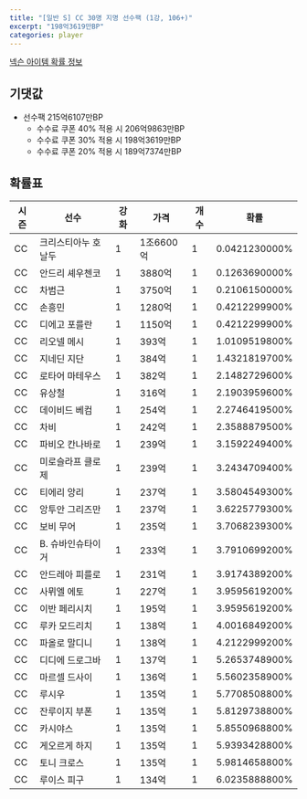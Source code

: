 ```yaml
---
title: "[일반 S] CC 30명 지명 선수팩 (1강, 106+)"
excerpt: "198억3619만BP"
categories: player
---
```

[넥슨 아이템 확률 정보](http://iteminfo.nexon.com/probability/fco?sn=7404)

## 기댓값
- 선수팩 215억6107만BP
  - 수수료 쿠폰 40% 적용 시 206억9863만BP
  - 수수료 쿠폰 30% 적용 시 198억3619만BP
  - 수수료 쿠폰 20% 적용 시 189억7374만BP


## 확률표

|시즌|선수|강화|가격|개수|확률|
|---|---|---|---|---|---|
|CC|크리스티아누 호날두|1|1조6600억|1|0.0421230000%|
|CC|안드리 셰우첸코|1|3880억|1|0.1263690000%|
|CC|차범근|1|3750억|1|0.2106150000%|
|CC|손흥민|1|1280억|1|0.4212299900%|
|CC|디에고 포를란|1|1150억|1|0.4212299900%|
|CC|리오넬 메시|1|393억|1|1.0109519800%|
|CC|지네딘 지단|1|384억|1|1.4321819700%|
|CC|로타어 마테우스|1|382억|1|2.1482729600%|
|CC|유상철|1|316억|1|2.1903959600%|
|CC|데이비드 베컴|1|254억|1|2.2746419500%|
|CC|차비|1|242억|1|2.3588879500%|
|CC|파비오 칸나바로|1|239억|1|3.1592249400%|
|CC|미로슬라프 클로제|1|239억|1|3.2434709400%|
|CC|티에리 앙리|1|237억|1|3.5804549300%|
|CC|앙투안 그리즈만|1|237억|1|3.6225779300%|
|CC|보비 무어|1|235억|1|3.7068239300%|
|CC|B. 슈바인슈타이거|1|233억|1|3.7910699200%|
|CC|안드레아 피를로|1|231억|1|3.9174389200%|
|CC|사뮈엘 에토|1|227억|1|3.9595619200%|
|CC|이반 페리시치|1|195억|1|3.9595619200%|
|CC|루카 모드리치|1|138억|1|4.0016849200%|
|CC|파올로 말디니|1|138억|1|4.2122999200%|
|CC|디디에 드로그바|1|137억|1|5.2653748900%|
|CC|마르셀 드사이|1|136억|1|5.5602358900%|
|CC|루시우|1|135억|1|5.7708508800%|
|CC|잔루이지 부폰|1|135억|1|5.8129738800%|
|CC|카시야스|1|135억|1|5.8550968800%|
|CC|게오르게 하지|1|135억|1|5.9393428800%|
|CC|토니 크로스|1|135억|1|5.9814658800%|
|CC|루이스 피구|1|134억|1|6.0235888800%|
